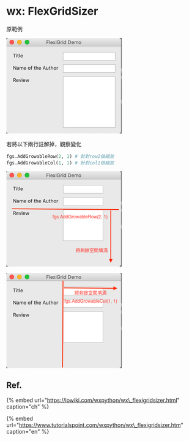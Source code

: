 # wx: FlexGridSizer

原範例

![](../../.gitbook/assets/image%20%2816%29.png)

若將以下兩行註解掉，觀察變化

```python
fgs.AddGrowableRow(2, 1) # 針對row2做縮放
fgs.AddGrowableCol(1, 1) # 針對col1做縮放
```



![AddGrowableRow](../../.gitbook/assets/image%20%2827%29.png)

![AddGrowableCol](../../.gitbook/assets/image%20%2815%29.png)

## Ref.

{% embed url="https://iowiki.com/wxpython/wx\_flexigridsizer.html" caption="ch" %}

{% embed url="https://www.tutorialspoint.com/wxpython/wx\_flexigridsizer.htm" caption="en" %}



